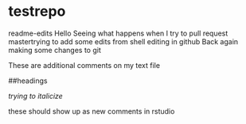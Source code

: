 # testrepo
readme-edits
Hello
Seeing what happens when I try to pull request
mastertrying to add some edits from shell
editing in github
Back again making some changes to git

These are additional comments on my text file

##headings

*trying to italicize*

these should show up as new comments in rstudio
